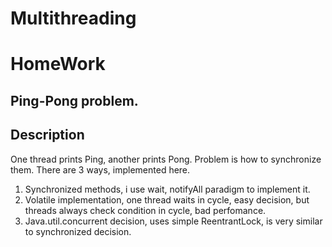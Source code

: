 # Multithreading
# HomeWork
## Ping-Pong problem.
## Description
One thread prints Ping, another prints Pong. Problem is how to synchronize them. There are 3 ways, implemented here.
1. Synchronized methods, i use wait, notifyAll paradigm to implement it.
2. Volatile implementation, one thread waits in cycle, easy decision, but threads always check condition in cycle, bad perfomance.
3. Java.util.concurrent decision, uses simple ReentrantLock, is very similar to synchronized decision.
